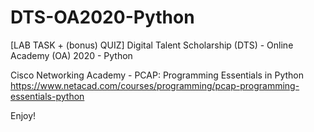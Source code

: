 # DTS-OA2020-Python
[LAB TASK + (bonus) QUIZ] Digital Talent Scholarship (DTS) - Online Academy (OA) 2020 - Python

Cisco Networking Academy - PCAP: Programming Essentials in Python
https://www.netacad.com/courses/programming/pcap-programming-essentials-python

Enjoy!